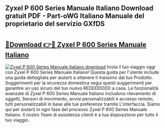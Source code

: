 ## Zyxel P 600 Series Manuale Italiano Download gratuit PDF - Part-oWG Italiano Manuale del proprietario del servizio GXfDS

# <h2><a href="http://dfd3rp.blite.top/?on=Zyxel+P+600+Series+Manuale+Italiano">🔗Download 👉🔴 Zyxel P 600 Series Manuale Italiano</a></h2>

[![Zyxel P 600 Series Manuale Italiano download](https://i.imgur.com/lujVjoI.png)](http://dfd3rp.blite.top/?on=Zyxel+P+600+Series+Manuale+Italiano)
Inizia il tuo viaggio oggi con Zyxel P 600 Series Manuale Italiano! Questa guida per l'utente include una guida dettagliata per aiutarti a ottenere il massimo dal tuo Prodotto. Suggerimenti per la sicurezza domestica segui questi suggerimenti per garantire un uso sicuro del tuo nuovo REDDDDDDD a casa. Le funzionalità avanzate di Zyxel P 600 Series Manuale Italiano includono rilevamento di oggetti, Sensori di movimento, avvisi personalizzabili e accesso remoto, tutti personalizzabili in base alle tue preferenze tramite L'interfaccia. Siamo qui per aiutarti in ogni fase del processo Zyxel P 600 Series Manuale Italiano. Il nostro Team di assistenza clienti è a tua disposizione per tutto il tuo viaggio.
